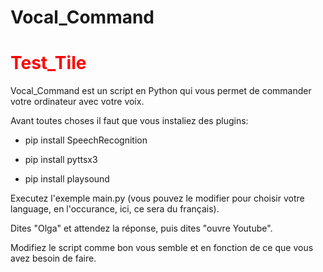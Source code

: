 # Vocal_Command
<h1 style="color:red;">Test_Tile</h1>
Vocal_Command est un script en Python qui vous permet de commander votre ordinateur avec votre voix.


Avant toutes choses il faut que vous instaliez des plugins:

- pip install SpeechRecognition

- pip install pyttsx3

- pip install playsound


Executez l'exemple main.py (vous pouvez le modifier pour choisir votre language, en l'occurance, ici, ce sera du français).

Dites "Olga" et attendez la réponse, puis dites "ouvre Youtube".

Modifiez le script comme bon vous semble et en fonction de ce que vous avez besoin de faire.
